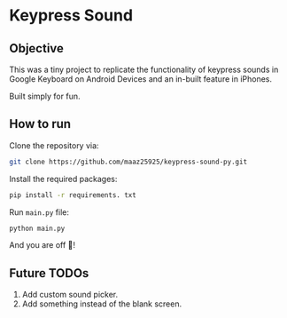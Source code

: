 # Keypress Sound

## Objective

This was a tiny project to replicate the functionality of keypress sounds in Google Keyboard on Android Devices and an in-built feature in iPhones.

Built simply for fun.

## How to run

Clone the repository via:

```bash
git clone https://github.com/maaz25925/keypress-sound-py.git
```

Install the required packages:

```bash
pip install -r requirements. txt
```

Run `main.py` file:

```bash
python main.py
```

And you are off 🚀!

## Future TODOs

1. Add custom sound picker.
1. Add something instead of the blank screen.
